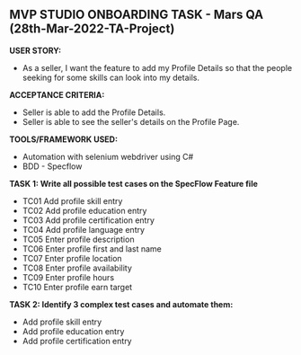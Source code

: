 ## MVP STUDIO ONBOARDING TASK - Mars QA (28th-Mar-2022-TA-Project)

**USER STORY:** 
- As a seller, I want the feature to add my Profile Details so that the people seeking for some skills can look into my details.

**ACCEPTANCE CRITERIA:** 
- Seller is able to add the Profile Details.
- Seller is able to see the seller's details on the Profile Page.

**TOOLS/FRAMEWORK USED:**
- Automation with selenium webdriver using C#
- BDD - Specflow

**TASK 1: Write all possible test cases on the SpecFlow Feature file**
- TC01 Add profile skill entry
- TC02 Add profile education entry
- TC03 Add profile certification entry
- TC04 Add profile language entry
- TC05 Enter profile description
- TC06 Enter profile first and last name
- TC07 Enter profile location
- TC08 Enter profile availability
- TC09 Enter profile hours
- TC10 Enter profile earn target


**TASK 2: Identify 3 complex test cases and automate them:**
- Add profile skill entry
- Add profile education entry
- Add profile certification entry
